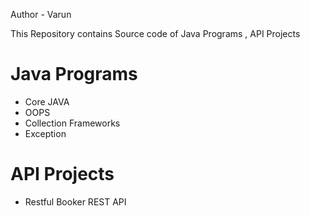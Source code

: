 Author - Varun

This Repository contains Source code of Java Programs , API Projects

# Java Programs
- Core JAVA
- OOPS
- Collection Frameworks
- Exception

# API Projects
- Restful Booker REST API
